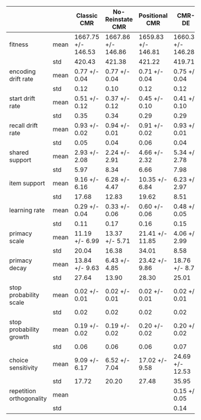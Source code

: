 | | | Classic CMR | No-Reinstate CMR | Positional CMR | CMR-DE |
|---|---|---|---|---|---|
| fitness | mean | 1667.75 +/- 146.53 | 1667.86 +/- 146.86 | 1659.83 +/- 146.81 | 1660.34 +/- 146.28 |
| | std | 420.43 | 421.38 | 421.22 | 419.71 |
| encoding drift rate | mean | 0.77 +/- 0.04 | 0.77 +/- 0.04 | 0.71 +/- 0.04 | 0.75 +/- 0.04 |
| | std | 0.12 | 0.10 | 0.12 | 0.12 |
| start drift rate | mean | 0.51 +/- 0.12 | 0.37 +/- 0.12 | 0.45 +/- 0.10 | 0.41 +/- 0.10 |
| | std | 0.35 | 0.34 | 0.29 | 0.29 |
| recall drift rate | mean | 0.93 +/- 0.02 | 0.94 +/- 0.01 | 0.91 +/- 0.02 | 0.93 +/- 0.01 |
| | std | 0.05 | 0.04 | 0.06 | 0.04 |
| shared support | mean | 2.93 +/- 2.08 | 2.24 +/- 2.91 | 4.66 +/- 2.32 | 5.34 +/- 2.78 |
| | std | 5.97 | 8.34 | 6.66 | 7.98 |
| item support | mean | 9.16 +/- 6.16 | 6.28 +/- 4.47 | 10.35 +/- 6.84 | 6.23 +/- 2.97 |
| | std | 17.68 | 12.83 | 19.62 | 8.51 |
| learning rate | mean | 0.29 +/- 0.04 | 0.33 +/- 0.06 | 0.60 +/- 0.06 | 0.48 +/- 0.05 |
| | std | 0.11 | 0.17 | 0.16 | 0.15 |
| primacy scale | mean | 11.19 +/- 6.99 | 13.37 +/- 5.71 | 21.41 +/- 11.85 | 4.06 +/- 2.99 |
| | std | 20.04 | 16.38 | 34.01 | 8.58 |
| primacy decay | mean | 13.84 +/- 9.63 | 6.43 +/- 4.85 | 23.42 +/- 9.86 | 18.76 +/- 8.72 |
| | std | 27.64 | 13.90 | 28.30 | 25.01 |
| stop probability scale | mean | 0.02 +/- 0.01 | 0.02 +/- 0.01 | 0.02 +/- 0.01 | 0.02 +/- 0.01 |
| | std | 0.02 | 0.02 | 0.02 | 0.02 |
| stop probability growth | mean | 0.19 +/- 0.02 | 0.19 +/- 0.02 | 0.20 +/- 0.02 | 0.20 +/- 0.02 |
| | std | 0.06 | 0.06 | 0.06 | 0.07 |
| choice sensitivity | mean | 9.09 +/- 6.17 | 6.52 +/- 7.04 | 17.02 +/- 9.58 | 24.69 +/- 12.53 |
| | std | 17.72 | 20.20 | 27.48 | 35.95 |
| repetition orthogonality | mean | | | | 0.15 +/- 0.05 |
| | std | | | | 0.14 |
